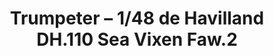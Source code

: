 ---
layout: product
title: "Trumpeter – 1/48 de Havilland DH.110 Sea Vixen Faw.2"
price: "8000" 
desc: "N/A"
img_path: "/assets/img/TRU05808.jpg"
brand: "N/A"
available: false
special_offer: false
new: false
soon: false
cat: "010000"
subcat: "013400"
subsubcat: "0N/A"
sifra: "TRU05808"
---